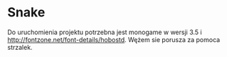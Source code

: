 # Snake
Do uruchomienia projektu potrzebna jest monogame w wersji 3.5 i http://fontzone.net/font-details/hobostd.
Wężem sie porusza za pomoca strzalek.
